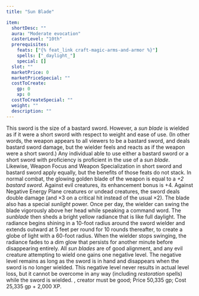 ```yaml
---
title: "Sun Blade"

item:
  shortDesc: ""
  aura: "Moderate evocation"
  casterLevel: "10th"
  prerequisites:
    feats: ["{% feat_link craft-magic-arms-and-armor %}"]
    spells: ["_daylight_"]
    special: []
  slot: ""
  marketPrice: 0
  marketPriceSpecial: ""
  costToCreate:
    gp: 0
    xp: 0
  costToCreateSpecial: ""
  weight: ""
  description: ""
---
```

This sword is the size of a bastard sword. However, a _sun blade_ is wielded as if it were a short sword with respect to weight and ease of use. (In other words, the weapon appears to all viewers to be a bastard sword, and deals bastard sword damage, but the wielder feels and reacts as if the weapon were a short sword.) Any individual able to use either a bastard sword or a short sword with proficiency is proficient in the use of a _sun blade_. Likewise, Weapon Focus and Weapon Specialization in short sword and bastard sword apply equally, but the benefits of those feats do not stack.
In normal combat, the glowing golden blade of the weapon is equal to a _+2 bastard sword_. Against evil creatures, its enhancement bonus is +4. Against Negative Energy Plane creatures or undead creatures, the sword deals double damage (and &times;3 on a critical hit instead of the usual &times;2).
The blade also has a special _sunlight_ power. Once per day, the wielder can swing the blade vigorously above her head while speaking a command word. The _sunblade_ then sheds a bright yellow radiance that is like full daylight. The radiance begins shining in a 10-foot radius around the sword wielder and extends outward at 5 feet per round for 10 rounds thereafter, to create a globe of light with a 60-foot radius. When the wielder stops swinging, the radiance fades to a dim glow that persists for another minute before disappearing entirely. All _sun blades_ are of good alignment, and any evil creature attempting to wield one gains one negative level. The negative level remains as long as the sword is in hand and disappears when the sword is no longer wielded. This negative level never results in actual level loss, but it cannot be overcome in any way (including _restoration_ spells) while the sword is wielded.
, creator must be good; Price 50,335 gp; Cost 25,335 gp + 2,000 XP.

